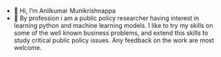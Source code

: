 - 👋 Hi, I’m Anilkumar Munikrishnappa
- 👀 By profession i am a public policy researcher having interest in learning python and machine learning models. I like to try my skills on some of the well known business problems, and extend this skills to study critical public policy issues. Any feedback on the work are most welcome.

<!---
Anilkumar-Krishna/Anilkumar-Krishna is a ✨ special ✨ repository because its `README.md` (this file) appears on your GitHub profile.
You can click the Preview link to take a look at your changes.
--->
